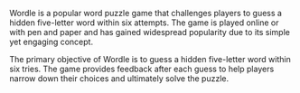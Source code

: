 Wordle is a popular word puzzle game that challenges players to guess a hidden five-letter word within six attempts. The game is played online or with pen and paper and has gained widespread popularity due to its simple yet engaging concept. 

The primary objective of Wordle is to guess a hidden five-letter word within six tries. The game provides feedback after each guess to help players narrow down their choices and ultimately solve the puzzle.